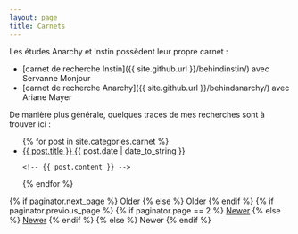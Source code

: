 ```yaml
---
layout: page
title: Carnets
---
```


Les études Anarchy et Instin possèdent leur propre carnet :

* [carnet de recherche Instin]({{ site.github.url }}/behindinstin/) avec Servanne Monjour
* [carnet de recherche Anarchy]({{ site.github.url }}/behindanarchy/) avec Ariane Mayer

De manière plus générale, quelques traces de mes recherches sont à trouver ici :
<div class="posts">
  <ul class="post">
  {% for post in site.categories.carnet %}
      <li>
      <a href="{{ post.url }}">
        {{ post.title }}
      </a>
    <span class="post-date">{{ post.date | date_to_string }}</span>
    </li>

    <!-- {{ post.content }} -->
  {% endfor %}
  </ul>
</div>

<div class="pagination">
  {% if paginator.next_page %}
    <a class="pagination-item older" href="{{ site.baseurl }}page{{paginator.next_page}}">Older</a>
  {% else %}
    <span class="pagination-item older">Older</span>
  {% endif %}
  {% if paginator.previous_page %}
    {% if paginator.page == 2 %}
      <a class="pagination-item newer" href="{{ site.baseurl }}">Newer</a>
    {% else %}
      <a class="pagination-item newer" href="{{ site.baseurl }}page{{paginator.previous_page}}">Newer</a>
    {% endif %}
  {% else %}
    <span class="pagination-item newer">Newer</span>
  {% endif %}
</div>
